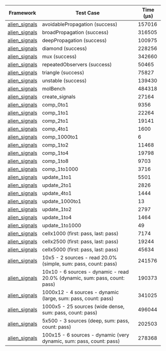 | Framework | Test Case | Time (μs) |
| --- | --- | --- |
| [alien_signals](https://github.com/medz/alien-signals-dart) | avoidablePropagation (success) | 157016 |
| [alien_signals](https://github.com/medz/alien-signals-dart) | broadPropagation (success) | 316505 |
| [alien_signals](https://github.com/medz/alien-signals-dart) | deepPropagation (success) | 100975 |
| [alien_signals](https://github.com/medz/alien-signals-dart) | diamond (success) | 228256 |
| [alien_signals](https://github.com/medz/alien-signals-dart) | mux (success) | 342660 |
| [alien_signals](https://github.com/medz/alien-signals-dart) | repeatedObservers (success) | 50465 |
| [alien_signals](https://github.com/medz/alien-signals-dart) | triangle (success) | 75827 |
| [alien_signals](https://github.com/medz/alien-signals-dart) | unstable (success) | 139430 |
| [alien_signals](https://github.com/medz/alien-signals-dart) | molBench | 484318 |
| [alien_signals](https://github.com/medz/alien-signals-dart) | create_signals | 27164 |
| [alien_signals](https://github.com/medz/alien-signals-dart) | comp_0to1 | 9356 |
| [alien_signals](https://github.com/medz/alien-signals-dart) | comp_1to1 | 22264 |
| [alien_signals](https://github.com/medz/alien-signals-dart) | comp_2to1 | 19141 |
| [alien_signals](https://github.com/medz/alien-signals-dart) | comp_4to1 | 1600 |
| [alien_signals](https://github.com/medz/alien-signals-dart) | comp_1000to1 | 6 |
| [alien_signals](https://github.com/medz/alien-signals-dart) | comp_1to2 | 11468 |
| [alien_signals](https://github.com/medz/alien-signals-dart) | comp_1to4 | 19798 |
| [alien_signals](https://github.com/medz/alien-signals-dart) | comp_1to8 | 9703 |
| [alien_signals](https://github.com/medz/alien-signals-dart) | comp_1to1000 | 3716 |
| [alien_signals](https://github.com/medz/alien-signals-dart) | update_1to1 | 5501 |
| [alien_signals](https://github.com/medz/alien-signals-dart) | update_2to1 | 2826 |
| [alien_signals](https://github.com/medz/alien-signals-dart) | update_4to1 | 1444 |
| [alien_signals](https://github.com/medz/alien-signals-dart) | update_1000to1 | 13 |
| [alien_signals](https://github.com/medz/alien-signals-dart) | update_1to2 | 2797 |
| [alien_signals](https://github.com/medz/alien-signals-dart) | update_1to4 | 1464 |
| [alien_signals](https://github.com/medz/alien-signals-dart) | update_1to1000 | 49 |
| [alien_signals](https://github.com/medz/alien-signals-dart) | cellx1000 (first: pass, last: pass) | 7174 |
| [alien_signals](https://github.com/medz/alien-signals-dart) | cellx2500 (first: pass, last: pass) | 19244 |
| [alien_signals](https://github.com/medz/alien-signals-dart) | cellx5000 (first: pass, last: pass) | 45634 |
| [alien_signals](https://github.com/medz/alien-signals-dart) | 10x5 - 2 sources - read 20.0% (simple, sum: pass, count: pass) | 241576 |
| [alien_signals](https://github.com/medz/alien-signals-dart) | 10x10 - 6 sources - dynamic - read 20.0% (dynamic, sum: pass, count: pass) | 190373 |
| [alien_signals](https://github.com/medz/alien-signals-dart) | 1000x12 - 4 sources - dynamic (large, sum: pass, count: pass) | 341025 |
| [alien_signals](https://github.com/medz/alien-signals-dart) | 1000x5 - 25 sources (wide dense, sum: pass, count: pass) | 496044 |
| [alien_signals](https://github.com/medz/alien-signals-dart) | 5x500 - 3 sources (deep, sum: pass, count: pass) | 202503 |
| [alien_signals](https://github.com/medz/alien-signals-dart) | 100x15 - 6 sources - dynamic (very dynamic, sum: pass, count: pass) | 278368 |
